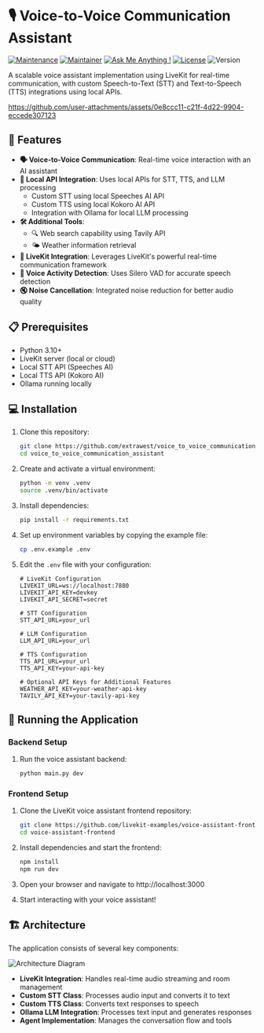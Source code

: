 # 🎙️ Voice-to-Voice Communication Assistant

[![Maintenance](https://img.shields.io/badge/Maintained%3F-yes-green.svg)]()
[![Maintainer](https://img.shields.io/static/v1?label=Yevhen%20Ruban&message=Maintainer&color=red)](mailto:yevhen.ruban@extrawest.com)
[![Ask Me Anything !](https://img.shields.io/badge/Ask%20me-anything-1abc9c.svg)]()
[![License](https://img.shields.io/badge/License-MIT-blue.svg)](https://opensource.org/licenses/MIT)
![Version](https://img.shields.io/badge/version-1.0.0-blue)

A scalable voice assistant implementation using LiveKit for real-time communication, with custom Speech-to-Text (STT) and Text-to-Speech (TTS) integrations using local APIs.



https://github.com/user-attachments/assets/0e8ccc11-c21f-4d22-9904-eccede307123



## 🚀 Features

- **🗣️ Voice-to-Voice Communication**: Real-time voice interaction with an AI assistant
- **🔌 Local API Integration**: Uses local APIs for STT, TTS, and LLM processing
  - Custom STT using local Speeches AI API
  - Custom TTS using local Kokoro AI API
  - Integration with Ollama for local LLM processing
- **🛠️ Additional Tools**:
  - 🔍 Web search capability using Tavily API
  - 🌤️ Weather information retrieval
- **🔄 LiveKit Integration**: Leverages LiveKit's powerful real-time communication framework
- **🎤 Voice Activity Detection**: Uses Silero VAD for accurate speech detection
- **🔇 Noise Cancellation**: Integrated noise reduction for better audio quality

## 📋 Prerequisites

- Python 3.10+
- LiveKit server (local or cloud)
- Local STT API (Speeches AI)
- Local TTS API (Kokoro AI)
- Ollama running locally

## 💻 Installation

1. Clone this repository:
   ```bash
   git clone https://github.com/extrawest/voice_to_voice_communication_assistant.git
   cd voice_to_voice_communication_assistant
   ```

2. Create and activate a virtual environment:
   ```bash
   python -m venv .venv
   source .venv/bin/activate
   ```

3. Install dependencies:
   ```bash
   pip install -r requirements.txt
   ```

4. Set up environment variables by copying the example file:
   ```bash
   cp .env.example .env
   ```

5. Edit the `.env` file with your configuration:
   ```
   # LiveKit Configuration
   LIVEKIT_URL=ws://localhost:7880
   LIVEKIT_API_KEY=devkey
   LIVEKIT_API_SECRET=secret

   # STT Configuration
   STT_API_URL=your_url

   # LLM Configuration
   LLM_API_URL=your_url

   # TTS Configuration
   TTS_API_URL=your_url
   TTS_API_KEY=your-api-key

   # Optional API Keys for Additional Features
   WEATHER_API_KEY=your-weather-api-key
   TAVILY_API_KEY=your-tavily-api-key
   ```

## 🚀 Running the Application

### Backend Setup

1. Run the voice assistant backend:
   ```bash
   python main.py dev
   ```

### Frontend Setup

1. Clone the LiveKit voice assistant frontend repository:
   ```bash
   git clone https://github.com/livekit-examples/voice-assistant-frontend
   cd voice-assistant-frontend
   ```

2. Install dependencies and start the frontend:
   ```bash
   npm install
   npm run dev
   ```

3. Open your browser and navigate to http://localhost:3000

4. Start interacting with your voice assistant!

## 🏗️ Architecture

The application consists of several key components:

![Architecture Diagram](https://mermaid.ink/img/pako:eNp1kk1PwzAMhv9KlBMgdT3QA4deEEJiQmicJg5VG9M6tHFVJ9UK7b-T9mOlMHGK_T7PK8dZHrRFyXnpWtQOXlCZo0bVQW3QgbKwQVNBZQ1Uh1rBGvUOKgRrLTkMVhsXYI_WoYEXVB0qgzXVIEONDmwNO3QWFG4DKKqtQRlgj3uEV-3I5RO8aUdlEBTUxkKHDRTGNh3UgWw-wVk0sEKDJhA8aEtVnmGnHdFCYbQJRJMHWKKhDgJZKFzQJRrXQxHI5gPMUPXaOWgCwSNqS1We4QlVQ7QQyOYDvGlDdgLBHVpHVZ7hGVVLtBDI5gO8GHQmEDygdVTlGc7QdEQLgWw-wBKNDgQP2jmq8gxrNB3RQiCbD_DJHwkEj9o5qvIMG-06ooVANv_DGxpLr3CC1lGVZ9hq1xItBLL5AO_aUJVA8KSdoyrP8KJdR7QQyOYDfNKvCQRP2lmq8gxb7TqihUA2H-ATDf2aQPBZO0tVnmGvXUe0EMjmA3zQrwkEz9pZqvIMB-06ooVANv_DK5qefk0geNHOUpVnOGrXES0EsvkA_-SvCQTP2lmq8gxH7TqihUA2H-CdXk0gWGjnqMozfNWuJVoIZPMBPtBQlUBwp52jKs_wTbuWaCGQzQf4i35NIHjVzlGVZzhp1xItBLL5AO_0awLBQjtLVZ7hpF1HtBDI5gMc6NcEgmftLFV5hm_atUQLgWw-wLEPgeBFO0dVnuGkXUu0EMjmA-z71wSChXaWqjzDSbuOaCGQzQc49K8JBM_aWaraf_8AYdAm0Q?type=png)

- **LiveKit Integration**: Handles real-time audio streaming and room management
- **Custom STT Class**: Processes audio input and converts it to text
- **Custom TTS Class**: Converts text responses to speech
- **Ollama LLM Integration**: Processes text input and generates responses
- **Agent Implementation**: Manages the conversation flow and tools
